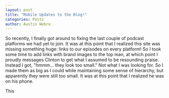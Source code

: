 ```yaml
---
layout: post
title: "Mobile Updates to the Blog!"
categories: Posts
author: Austin Webre
---
```

So recently, I finally got around to fixing the last couple of podcast platforms we had yet to join. It was at this point that I realized this site was missing something huge: links to our episodes on every platform! So I took some time to add links with brand images to the top man, at which point I proudly messages Clinton to get what I assumed to be resounding praise. Instead I got, "hmmm... they look too small." Not what I was looking for. So I made them as big as I could while maintaining some sense of hierarchy, but apparently they were still too small. It was at this point that I realized he was on his phone. 

This 
